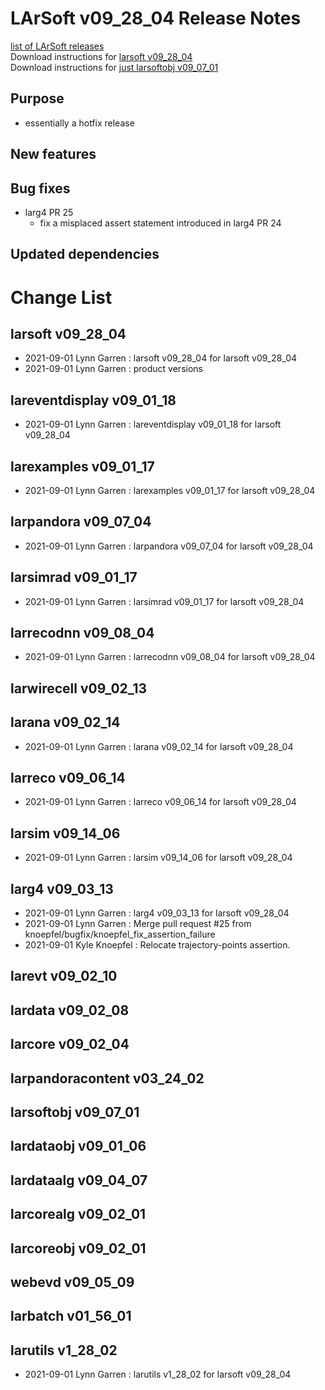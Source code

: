 # LArSoft v09_28_04 Release Notes



[list of LArSoft releases](LArSoft_release_list)  
Download instructions for [larsoft v09_28_04](http://scisoft.fnal.gov/scisoft/bundles/larsoft/v09_28_04/larsoft-v09_28_04.html)  
Download instructions for [just larsoftobj v09_07_01](http://scisoft.fnal.gov/scisoft/bundles/larsoftobj/v09_07_01/larsoftobj-v09_07_01.html)

## Purpose

-   essentially a hotfix release

## New features

## Bug fixes

-   larg4 PR 25
    -   fix a misplaced assert statement introduced in larg4 PR 24

## Updated dependencies

# Change List

## larsoft v09_28_04

-   2021-09-01 Lynn Garren : larsoft v09_28_04 for larsoft v09_28_04
-   2021-09-01 Lynn Garren : product versions

## lareventdisplay v09_01_18

-   2021-09-01 Lynn Garren : lareventdisplay v09_01_18 for larsoft v09_28_04

## larexamples v09_01_17

-   2021-09-01 Lynn Garren : larexamples v09_01_17 for larsoft v09_28_04

## larpandora v09_07_04

-   2021-09-01 Lynn Garren : larpandora v09_07_04 for larsoft v09_28_04

## larsimrad v09_01_17

-   2021-09-01 Lynn Garren : larsimrad v09_01_17 for larsoft v09_28_04

## larrecodnn v09_08_04

-   2021-09-01 Lynn Garren : larrecodnn v09_08_04 for larsoft v09_28_04

## larwirecell v09_02_13

## larana v09_02_14

-   2021-09-01 Lynn Garren : larana v09_02_14 for larsoft v09_28_04

## larreco v09_06_14

-   2021-09-01 Lynn Garren : larreco v09_06_14 for larsoft v09_28_04

## larsim v09_14_06

-   2021-09-01 Lynn Garren : larsim v09_14_06 for larsoft v09_28_04

## larg4 v09_03_13

-   2021-09-01 Lynn Garren : larg4 v09_03_13 for larsoft v09_28_04
-   2021-09-01 Lynn Garren : Merge pull request \#25 from knoepfel/bugfix/knoepfel_fix_assertion_failure
-   2021-09-01 Kyle Knoepfel : Relocate trajectory-points assertion.

## larevt v09_02_10

## lardata v09_02_08

## larcore v09_02_04

## larpandoracontent v03_24_02

## larsoftobj v09_07_01

## lardataobj v09_01_06

## lardataalg v09_04_07

## larcorealg v09_02_01

## larcoreobj v09_02_01

## webevd v09_05_09

## larbatch v01_56_01

## larutils v1_28_02

-   2021-09-01 Lynn Garren : larutils v1_28_02 for larsoft v09_28_04
